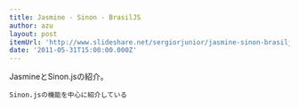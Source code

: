 ```yaml
---
title: Jasmine - Sinon - BrasilJS
author: azu
layout: post
itemUrl: 'http://www.slideshare.net/sergiorjunior/jasmine-sinon-brasiljs'
date: '2011-05-31T15:00:00.000Z'
---
```

JasmineとSinon.jsの紹介。

    Sinon.jsの機能を中心に紹介している
